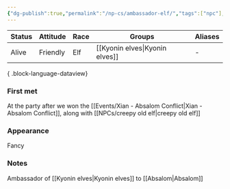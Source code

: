 ```yaml
---
{"dg-publish":true,"permalink":"/np-cs/ambassador-elf/","tags":["npc"],"dgShowBacklinks":true,"dgShowLocalGraph":true,"noteIcon":"npc","created":"2023-12-29T23:26:13.713+01:00","updated":"2024-01-18T22:33:28.672+01:00"}
---
```


| Status | Attitude | Race | Groups           | Aliases |
| ------ | -------- | ---- | ---------------- | ------- |
| Alive  | Friendly | Elf  | [[Kyonin elves\|Kyonin elves]] | \-      |

{ .block-language-dataview}
### First met
At the party after we won the [[Events/Xian - Absalom Conflict\|Xian - Absalom Conflict]], along with [[NPCs/creepy old elf\|creepy old elf]]
### Appearance
Fancy
### Notes
Ambassador of [[Kyonin elves\|Kyonin elves]] to [[Absalom\|Absalom]]